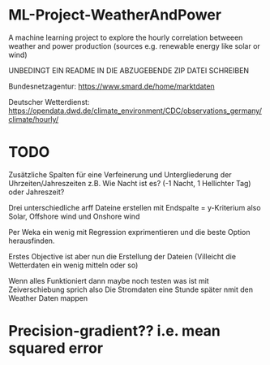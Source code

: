# ML-Project-WeatherAndPower
A machine learning project to explore the hourly  correlation betweeen weather and power production (sources e.g. renewable energy like solar or wind) 

UNBEDINGT EIN README IN DIE ABZUGEBENDE ZIP DATEI SCHREIBEN

Bundesnetzagentur:       https://www.smard.de/home/marktdaten

Deutscher Wetterdienst:  https://opendata.dwd.de/climate_environment/CDC/observations_germany/climate/hourly/


# TODO

Zusätzliche Spalten für eine Verfeinerung und Untergliederung der Uhrzeiten/Jahreszeiten z.B. Wie Nacht ist es? (-1 Nacht, 1 Hellichter Tag) oder Jahreszeit?

Drei unterschiedliche arff Dateine erstellen mit Endspalte = y-Kriterium also Solar, Offshore wind und Onshore wind

Per Weka ein wenig mit Regression exprimentieren und die beste Option herausfinden.

Erstes Objective ist aber nun die Erstellung der Dateien (Villeicht die Wetterdaten ein wenig mitteln oder so)

Wenn alles Funktioniert dann maybe noch testen was ist mit Zeiverschiebung sprich also Die Stromdaten eine Stunde später nmit den Weather Daten mappen

# Precision-gradient?? i.e. mean squared error